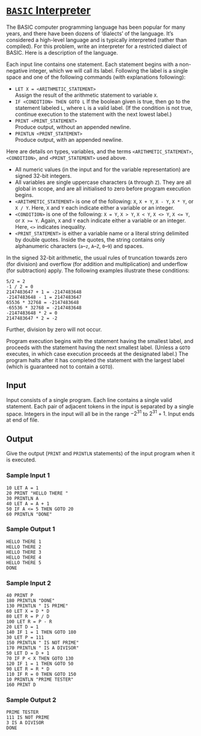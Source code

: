 # [`BASIC` Interpreter](https://open.kattis.com/problems/basicinterpreter?editsubmit=11568320)

The BASIC computer programming language has been popular for many years, and
there have been dozens of ‘dialects’ of the language.  It’s considered a
high-level language and is typically interpreted (rather than compiled).  For
this problem, write an interpreter for a restricted dialect of BASIC.  Here is a
description of the language.

Each input line contains one statement.  Each statement begins with a
non-negative integer, which we will call its label.  Following the label is a
single space and one of the following commands (with explanations following):

* `LET X = <ARITHMETIC_STATEMENT>`\
	Assign the result of the arithmetic statement to variable `X`.
* `IF <CONDITION> THEN GOTO L`
	If the boolean given is true, then go to the statement labeled `L`, where `L`
	is a valid label.  (If the condition is not true, continue execution to the
	statement with the next lowest label.)
* `PRINT <PRINT_STATEMENT>`\
	Produce output, without an appended newline.
* `PRINTLN <PRINT_STATEMENT>`\
	Produce output, with an appended newline.

Here are details on types, variables, and the terms `<ARITHMETIC_STATEMENT>`,
`<CONDITION>`, and `<PRINT_STATEMENT>` used above.

* All numeric values (in the input and for the variable representation) are
	signed $32$-bit integers.
* All variables are single uppercase characters (`A` through `Z`).  They are all
	global in scope, and are all initialised to zero before program execution
	begins.
* `<ARITHMETIC_STATEMENT>` is one of the following: `X`, `X + Y`, `X - Y`,
	`X * Y`, or `X / Y`.  Here, `X` and `Y` each indicate either a variable or an
	integer.
* `<CONDITION>` is one of the following: `X = Y`, `X > Y`, `X < Y`, `X <> Y`,
	`X <= Y`, or `X >= Y`.  Again, `X` and `Y` each indicate either a variable or
	an integer. Here, `<>` indicates inequality.
* `<PRINT_STATEMENT>` is either a variable name or a literal string delimited by
	double quotes.  Inside the quotes, the string contains only alphanumeric
	characters (`a`–`z`, `A`–`Z`, `0`–`9`) and spaces.

In the signed $32$-bit arithmetic, the usual rules of truncation towards zero
(for division) and overflow (for addition and multiplication) and underflow (for
subtraction) apply.  The following examples illustrate these conditions:

```
5/2 = 2
-1 / 2 = 0
2147483647 + 1 = -2147483648
-2147483648 - 1 = 2147483647
65536 * 32768 = -2147483648
-65536 * 32768 = -2147483648
-2147483648 * 2 = 0
2147483647 * 2 = -2
```

Further, division by zero will not occur.

Program execution begins with the statement having the smallest label, and
proceeds with the statement having the next smallest label. (Unless a `GOTO`
executes, in which case execution proceeds at the designated label.) The program
halts after it has completed the statement with the largest label (which is
guaranteed not to contain a `GOTO`).

## Input

Input consists of a single program.  Each line contains a single valid
statement.  Each pair of adjacent tokens in the input is separated by a single
space.  Integers in the input will all be in the range
$-2^{31}$ to $2^{31} + 1$.  Input ends at end of file.

## Output

Give the output (`PRINT` and `PRINTLN` statements) of the input program when it
is executed.

### Sample Input 1

```
10 LET A = 1
20 PRINT "HELLO THERE "
30 PRINTLN A
40 LET A = A + 1
50 IF A <= 5 THEN GOTO 20
60 PRINTLN "DONE"
```

### Sample Output 1

```
HELLO THERE 1
HELLO THERE 2
HELLO THERE 3
HELLO THERE 4
HELLO THERE 5
DONE
```

### Sample Input 2

```
40 PRINT P
180 PRINTLN "DONE"
130 PRINTLN " IS PRIME"
60 LET X = D * D
80 LET R = P / D
100 LET R = P - R
20 LET D = 1
140 IF 1 = 1 THEN GOTO 180
30 LET P = 111
150 PRINTLN " IS NOT PRIME"
170 PRINTLN " IS A DIVISOR"
50 LET D = D + 1
70 IF P < X THEN GOTO 130
120 IF 1 = 1 THEN GOTO 50
90 LET R = R * D
110 IF R = 0 THEN GOTO 150
10 PRINTLN "PRIME TESTER"
160 PRINT D
```

### Sample Output 2

```
PRIME TESTER
111 IS NOT PRIME
3 IS A DIVISOR
DONE
```
